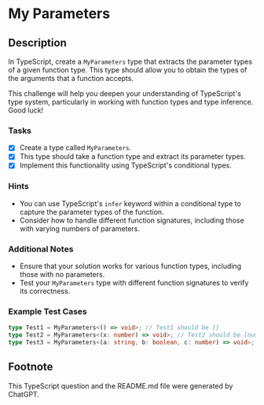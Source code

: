 # My Parameters

## Description

In TypeScript, create a `MyParameters` type that extracts the parameter types of a given function type. This type should allow you to obtain the types of the arguments that a function accepts.

This challenge will help you deepen your understanding of TypeScript's type system, particularly in working with function types and type inference. Good luck!

### Tasks

- [x] Create a type called `MyParameters`.
- [x] This type should take a function type and extract its parameter types.
- [x] Implement this functionality using TypeScript's conditional types.

### Hints

- You can use TypeScript's `infer` keyword within a conditional type to capture the parameter types of the function.
- Consider how to handle different function signatures, including those with varying numbers of parameters.

### Additional Notes

- Ensure that your solution works for various function types, including those with no parameters.
- Test your `MyParameters` type with different function signatures to verify its correctness.

### Example Test Cases

```ts
type Test1 = MyParameters<() => void>; // Test1 should be []
type Test2 = MyParameters<(x: number) => void>; // Test2 should be [number]
type Test3 = MyParameters<(a: string, b: boolean, c: number) => void>; // Test3 should be [string, boolean, number]
```

## Footnote

This TypeScript question and the README.md file were generated by ChatGPT.
